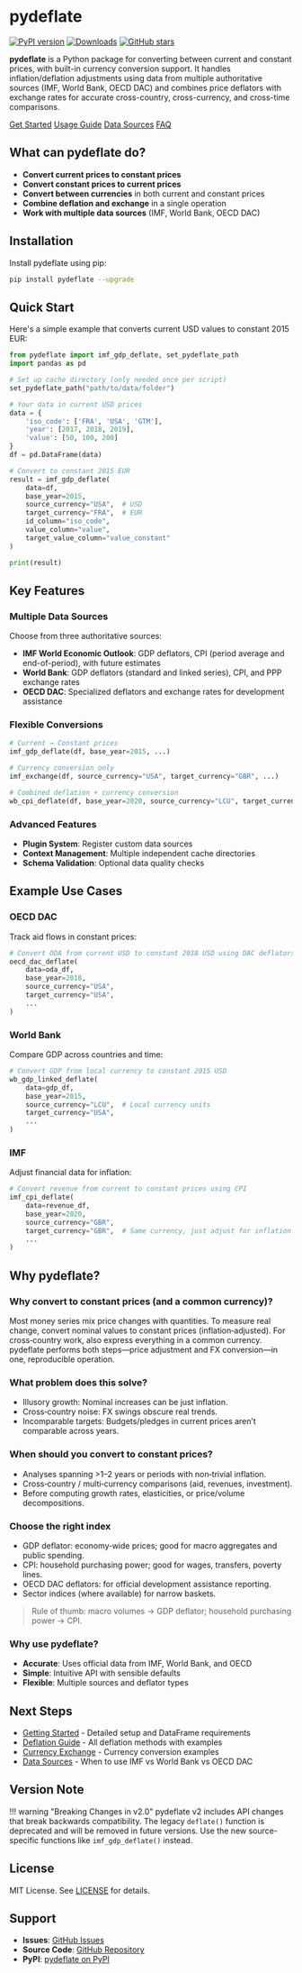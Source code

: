 # pydeflate

<div class="badges">
  <a href="https://pypi.python.org/pypi/pydeflate"><img src="https://img.shields.io/pypi/v/pydeflate.svg" alt="PyPI version"></a>
  <a href="https://pepy.tech/project/pydeflate"><img src="https://pepy.tech/badge/pydeflate/month" alt="Downloads"></a>
  <a href="https://github.com/jm-rivera/pydeflate"><img src="https://img.shields.io/github/stars/jm-rivera/pydeflate?style=social" alt="GitHub stars"></a>
</div>

**pydeflate** is a Python package for converting between current and constant prices, with built-in currency conversion support. It handles inflation/deflation adjustments using data from multiple authoritative sources (IMF, World Bank, OECD DAC) and combines price deflators with exchange rates for accurate cross-country, cross-currency, and cross-time comparisons.

<div class="quick-links">
  <a href="getting-started/" class="quick-link">Get Started</a>
  <a href="deflate/" class="quick-link">Usage Guide</a>
  <a href="data-sources/" class="quick-link">Data Sources</a>
  <a href="faq/" class="quick-link">FAQ</a>
</div>

## What can pydeflate do?

- **Convert current prices to constant prices**
- **Convert constant prices to current prices**
- **Convert between currencies** in both current and constant prices
- **Combine deflation and exchange** in a single operation
- **Work with multiple data sources** (IMF, World Bank, OECD DAC)

## Installation

Install pydeflate using pip:

```bash
pip install pydeflate --upgrade
```

## Quick Start

Here's a simple example that converts current USD values to constant 2015 EUR:

```python
from pydeflate import imf_gdp_deflate, set_pydeflate_path
import pandas as pd

# Set up cache directory (only needed once per script)
set_pydeflate_path("path/to/data/folder")

# Your data in current USD prices
data = {
    'iso_code': ['FRA', 'USA', 'GTM'],
    'year': [2017, 2018, 2019],
    'value': [50, 100, 200]
}
df = pd.DataFrame(data)

# Convert to constant 2015 EUR
result = imf_gdp_deflate(
    data=df,
    base_year=2015,
    source_currency="USA",  # USD
    target_currency="FRA",  # EUR
    id_column="iso_code",
    value_column="value",
    target_value_column="value_constant"
)

print(result)
```

## Key Features

### Multiple Data Sources

Choose from three authoritative sources:

- **IMF World Economic Outlook**: GDP deflators, CPI (period average and end-of-period), with future estimates
- **World Bank**: GDP deflators (standard and linked series), CPI, and PPP exchange rates
- **OECD DAC**: Specialized deflators and exchange rates for development assistance

### Flexible Conversions

```python
# Current → Constant prices
imf_gdp_deflate(df, base_year=2015, ...)

# Currency conversion only
imf_exchange(df, source_currency="USA", target_currency="GBR", ...)

# Combined deflation + currency conversion
wb_cpi_deflate(df, base_year=2020, source_currency="LCU", target_currency="USD", ...)
```

### Advanced Features

- **Plugin System**: Register custom data sources
- **Context Management**: Multiple independent cache directories
- **Schema Validation**: Optional data quality checks

## Example Use Cases

### OECD DAC

Track aid flows in constant prices:

```python
# Convert ODA from current USD to constant 2018 USD using DAC deflators
oecd_dac_deflate(
    data=oda_df,
    base_year=2018,
    source_currency="USA",
    target_currency="USA",
    ...
)
```

### World Bank

Compare GDP across countries and time:

```python
# Convert GDP from local currency to constant 2015 USD
wb_gdp_linked_deflate(
    data=gdp_df,
    base_year=2015,
    source_currency="LCU",  # Local currency units
    target_currency="USA",
    ...
)
```

### IMF

Adjust financial data for inflation:

```python
# Convert revenue from current to constant prices using CPI
imf_cpi_deflate(
    data=revenue_df,
    base_year=2020,
    source_currency="GBR",
    target_currency="GBR",  # Same currency, just adjust for inflation
    ...
)
```

## Why pydeflate?

### Why convert to constant prices (and a common currency)?

Most money series mix price changes with quantities. To measure real change, convert nominal values to constant prices (inflation‑adjusted). For cross‑country work, also express everything in a common currency. pydeflate performs both steps—price adjustment and FX conversion—in one, reproducible operation.

### What problem does this solve?
- Illusory growth: Nominal increases can be just inflation. 
- Cross‑country noise: FX swings obscure real trends. 
- Incomparable targets: Budgets/pledges in current prices aren’t comparable across years.

### When should you convert to constant prices?
- Analyses spanning >1–2 years or periods with non‑trivial inflation. 
- Cross‑country / multi‑currency comparisons (aid, revenues, investment). 
- Before computing growth rates, elasticities, or price/volume decompositions.

### Choose the right index
- GDP deflator: economy‑wide prices; good for macro aggregates and public spending.
- CPI: household purchasing power; good for wages, transfers, poverty lines.
- OECD DAC deflators: for official development assistance reporting.
- Sector indices (where available) for narrow baskets.

> Rule of thumb: macro volumes → GDP deflator; household purchasing power → CPI.


### Why use pydeflate?
- **Accurate**: Uses official data from IMF, World Bank, and OECD
- **Simple**: Intuitive API with sensible defaults
- **Flexible**: Multiple sources and deflator types


## Next Steps

- [Getting Started](getting-started.md) - Detailed setup and DataFrame requirements
- [Deflation Guide](deflation.md) - All deflation methods with examples
- [Currency Exchange](exchange.md) - Currency conversion examples
- [Data Sources](data-sources.md) - When to use IMF vs World Bank vs OECD DAC

## Version Note

!!! warning "Breaking Changes in v2.0"
    pydeflate v2 includes API changes that break backwards compatibility. The legacy `deflate()` function is deprecated and will be removed in future versions. Use the new source-specific functions like `imf_gdp_deflate()` instead.

## License

MIT License. See [LICENSE](https://github.com/jm-rivera/pydeflate/blob/main/LICENSE) for details.

## Support

- **Issues**: [GitHub Issues](https://github.com/jm-rivera/pydeflate/issues)
- **Source Code**: [GitHub Repository](https://github.com/jm-rivera/pydeflate)
- **PyPI**: [pydeflate on PyPI](https://pypi.org/project/pydeflate/)
